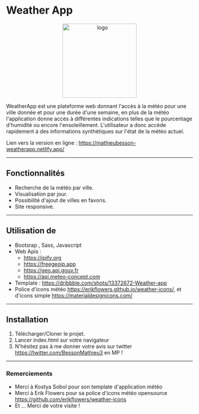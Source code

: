 # Weather App

<p align="center">
    <a href="https://mathieubesson-weatherapp.netlify.app/">
        <img src="https://mathieubesson-weatherapp.netlify.app/img/logo.svg" alt="logo" width="200" height="200">
    </a>
</p>



WeatherApp est une plateforme web donnant l'accès à la météo pour une ville donnée et pour une durée d'une semaine, en plus de la météo l'application donne accès à différentes indications telles que le pourcentage d'humidité ou encore l'ensoleillement. L'utilisateur a donc accède rapidement à des informations synthétiques sur l'état de la météo actuel.

Lien vers la version en ligne : https://mathieubesson-weatherapp.netlify.app/

---

## Fonctionnalités

* Recherche de la météo par ville.
* Visualisation par jour.
* Possibilité d'ajout de villes en favoris.
* Site responsive. 

---

## Utilisation de 

* Bootsrap , Sass, Javascript
* Web Apis :
    - https://ipify.org
    - https://freegeoip.app
    - https://geo.api.gouv.fr
    - https://api.meteo-concept.com
* Template : https://dribbble.com/shots/13372672-Weather-app
* Police d'icons météo https://erikflowers.github.io/weather-icons/, et d'icons simple https://materialdesignicons.com/ 

---

## Installation

1. Télécharger/Cloner le projet.
2. Lancer index.html sur votre navigateur
3. N'hésitez pas à me donner votre avis sur twitter https://twitter.com/BessonMathieu3 en MP !

---

### Remerciements

* Merci à Kostya Sobol pour son template d'application météo
* Merci à Erik Flowers pour sa police d'icons météo opensource https://github.com/erikflowers/weather-icons
* Et ... Merci de votre visite !
